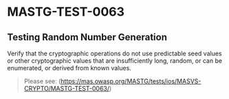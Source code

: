 #  MASTG-TEST-0063

## Testing Random Number Generation

Verify that the cryptographic operations do not use predictable seed values or other cryptographic values that are insufficiently long, random, or can be enumerated, or derived from known values.

> Please see: (https://mas.owasp.org/MASTG/tests/ios/MASVS-CRYPTO/MASTG-TEST-0063/)